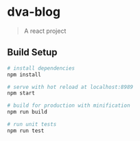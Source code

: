 # dva-blog

> A react project

## Build Setup

``` bash
# install dependencies
npm install

# serve with hot reload at localhost:8989
npm start

# build for production with minification
npm run build

# run unit tests
npm run test

```
